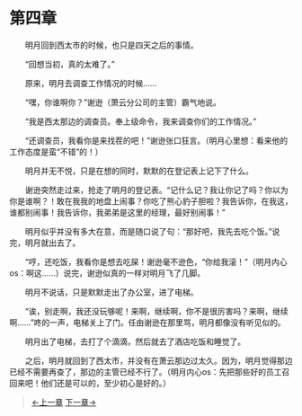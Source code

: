 # 第四章

&#x3000;&#x3000;明月回到西太市的时候，也只是四天之后的事情。 

&#x3000;&#x3000;“回想当初，真的太难了。” 

&#x3000;&#x3000;原来，明月去调查工作情况的时候…… 

&#x3000;&#x3000;“嘿，你谁啊你？”谢逊（萧云分公司的主管）霸气地说。 

&#x3000;&#x3000;“我是西太那边的调查员。奉上级命令，我来调查你们的工作情况。” 

&#x3000;&#x3000;“还调查员，我看你是来找茬的吧！”谢逊张口狂言。（明月心里想：看来他的工作态度是蛮“不错”的！） 

&#x3000;&#x3000;明月并无不悦，只是在想的同时，默默的在登记表上记下了什么。 

&#x3000;&#x3000;谢逊突然走过来，抢走了明月的登记表。“记什么记？我让你记了吗？你以为你是谁啊？！敢在我我的地盘上闹事？你吃了熊心豹子胆啦？我告诉你，在我这，谁都别闹事！我告诉你，我弟弟是这里的经理，最好别闹事！” 

&#x3000;&#x3000;明月似乎并没有多大在意，而是随口说了句：“那好吧，我先去吃个饭。”说完，明月就出去了。 

&#x3000;&#x3000;“哼，还吃饭，我看你是想去吃屎！谢逊毫不逊色，“你给我滚！”（明月内心os：啊这……）说完，谢逊似真的一样对明月飞了几脚。 

&#x3000;&#x3000;明月不说话，只是默默走出了办公室，进了电梯。 

&#x3000;&#x3000;“诶，别走啊，我还没玩够呢！来啊，继续啊，你不是很厉害吗？来啊，继续啊……”咚的一声，电梯关上了门。任由谢逊在那里骂，明月都像没有听见似的。 

&#x3000;&#x3000;明月出了电梯，去打了个滴滴，然后就去了酒店吃饭和睡觉了。 

&#x3000;&#x3000;之后，明月就回到了西太市，并没有在萧云那边过太久。因为，明月觉得那边已经不需要再查了，那边的主管已经不行了。（明月内心os：先把那些好的员工召回来吧！他们还是可以的，至少初心是好的。）

> [←上一章](/zh-cn/part1/chapter3.md) [下一章→](/zh-cn/chapter5.md)
